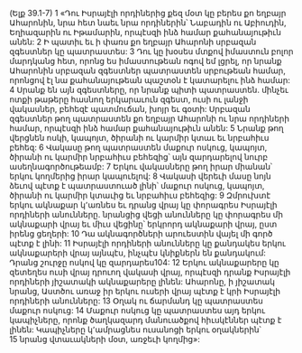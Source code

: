 (Ելք 39.1-7)
1 «Դու Իսրայէլի որդիներից քեզ մօտ կը բերես քո եղբայր Ահարոնին, նրա հետ նաեւ նրա որդիներին՝ Նաբադին ու Աբիուդին, Եղիազարին ու Իթամարին, որպէսզի ինձ համար քահանայութիւն անեն: 2 Ի պատիւ եւ ի փառս քո եղբայր Ահարոնի սրբազան զգեստներ կը պատրաստես: 3 Դու կը խօսես մտքով իմաստուն բոլոր մարդկանց հետ, որոնց ես իմաստութեան ոգով եմ լցրել, որ նրանք Ահարոնին սրբազան զգեստներ պատրաստեն սրբութեան համար, որոնցով էլ նա քահանայութեան պաշտօն է կատարելու ինձ համար: 4 Սրանք են այն զգեստները, որ նրանք պիտի պատրաստեն. մինչեւ ոտքի թաթերը հասնող երկարաւուն զգեստ, ուսի ու լանջի վակասներ, բեհեզէ պատմուճան, խոյր եւ գօտի: Սրբազան զգեստներ թող պատրաստեն քո եղբայր Ահարոնի ու նրա որդիների համար, որպէսզի ինձ համար քահանայութիւն անեն:
5 Նրանք թող վերցնեն ոսկի, կապոյտ, ծիրանի ու կարմիր կտաւ եւ նրբահիւս բեհեզ: 6 Վակասը թող պատրաստեն մաքուր ոսկուց, կապոյտ, ծիրանի ու կարմիր նրբահիւս բեհեզից՝ այն զարդարելով նուրբ ասեղնագործութեամբ: 7 Երկու վակասները թող իրար միանան՝ երկու կողմերից իրար կապուելով: 8 Վակասի վերեւի մասը նոյն ձեւով պէտք է պատրաստուած լինի՝ մաքուր ոսկուց, կապոյտ, ծիրանի ու կարմիր կտաւից եւ նրբահիւս բեհեզից: 9 Զմրուխտէ երկու ակնաքար կ՚առնես եւ դրանց վրայ կը փորագրես Իսրայէլի որդիների անունները. նրանցից վեցի անունները կը փորագրես մի ակնաքարի վրայ եւ միւս վեցինը՝ երկրորդ ակնաքարի վրայ, ըստ իրենց ցեղերի: 10 Դա ակնագործների արուեստին վայել մի գործ պէտք է լինի: 11 Իսրայէլի որդիների անունները կը քանդակես երկու ակնաքարերի վրայ այնպէս, ինչպէս կնիքներն են քանդակում: Դրանց շուրջը ոսկով կը զարդարես104: 12 Երկու ակնաքարերը կը զետեղես ուսի վրայ դրուող վակասի վրայ, որպէսզի դրանք Իսրայէլի որդիների յիշատակի ակնաքարերը լինեն: Ահարոնը, ի յիշատակ նրանց, Աստծու առաջ իր երկու ուսերի վրայ պէտք է կրի Իսրայէլի որդիների անունները:
13 Օղակ ու ճարմանդ կը պատրաստես մաքուր ոսկուց: 14 Մաքուր ոսկուց կը պատրաստես այդ երկու կապիչները, որոնք ծաղկազարդ մանուածքով հիւսկէններ պէտք է լինեն: Կապիչները կ՚ամրացնես ուսանոցի երկու օղակներին՝ 15 նրանց վտաւակների մօտ, առջեւի կողմից»:
